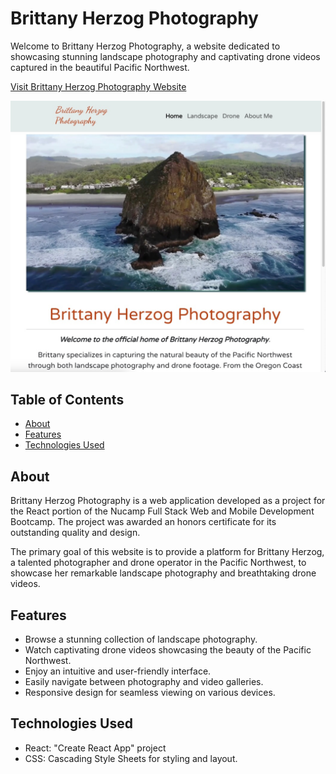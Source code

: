 # Brittany Herzog Photography

Welcome to Brittany Herzog Photography, a website dedicated to showcasing stunning landscape photography and captivating drone videos captured in the beautiful Pacific Northwest.

[Visit Brittany Herzog Photography Website](https://brittanyherzog.com)

![Brittany Herzog Photography Screenshot](./src/app/img/Screenshot%202023-02-28%20at%207.10.53%20PM.jpeg)

## Table of Contents
- [About](#about)
- [Features](#features)
- [Technologies Used](#technologies-used)

## About

Brittany Herzog Photography is a web application developed as a project for the React portion of the Nucamp Full Stack Web and Mobile Development Bootcamp. The project was awarded an honors certificate for its outstanding quality and design.

The primary goal of this website is to provide a platform for Brittany Herzog, a talented photographer and drone operator in the Pacific Northwest, to showcase her remarkable landscape photography and breathtaking drone videos.

## Features

- Browse a stunning collection of landscape photography.
- Watch captivating drone videos showcasing the beauty of the Pacific Northwest.
- Enjoy an intuitive and user-friendly interface.
- Easily navigate between photography and video galleries.
- Responsive design for seamless viewing on various devices.

## Technologies Used

- React: "Create React App" project
- CSS: Cascading Style Sheets for styling and layout.